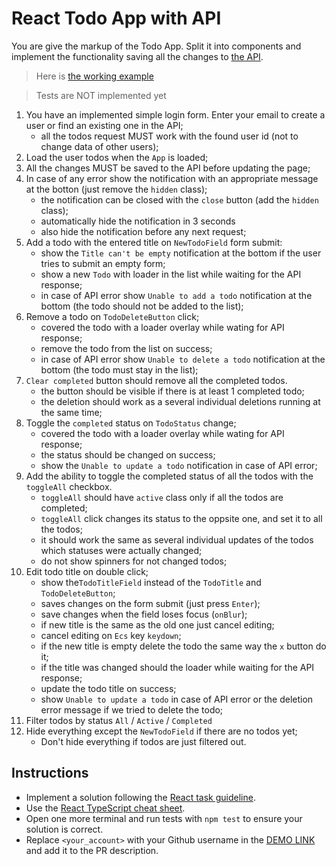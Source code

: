 # React Todo App with API

You are give the markup of the Todo App. Split it into components and
implement the functionality saving all the changes to [the API](https://mate-academy.github.io/fe-students-api/).

> Here is [the working example](https://mate-academy.github.io/react_todo-app-with-api/)

> Tests are NOT implemented yet

1. You have an implemented simple login form. Enter your email to create a user or find an existing one in the API;
    - all the todos request MUST work with the found user id (not to change data of other users);
1. Load the user todos when the `App` is loaded;
1. All the changes MUST be saved to the API before updating the page;
1. In case of any error show the notification with an appropriate message at the botton (just remove the `hidden` class);
    - the notification can be closed with the `close` button (add the `hidden` class);
    - automatically hide the notification in 3 seconds
    - also hide the notification before any next request;
1. Add a todo with the entered title on `NewTodoField` form submit:
    - show the `Title can't be empty` notification at the bottom if the user tries to submit an empty form;
    - show a new `Todo` with loader in the list while waiting for the API response;
    - in case of API error show `Unable to add a todo` notification at the bottom (the todo should not be added to the list);
1. Remove a todo on `TodoDeleteButton` click;
    - covered the todo with a loader overlay while wating for API response;
    - remove the todo from the list on success;
    - in case of API error show `Unable to delete a todo` notification at the bottom (the todo must stay in the list);
1. `Clear completed` button should remove all the completed todos.
    - the button should be visible if there is at least 1 completed todo;
    - the deletion should work as a several individual deletions running at the same time;
1. Toggle the `completed` status on `TodoStatus` change;
    - covered the todo with a loader overlay while wating for API response;
    - the status should be changed on success;
    - show the `Unable to update a todo` notification in case of API error;
1. Add the ability to toggle the completed status of all the todos with the `toggleAll` checkbox.
    - `toggleAll` should have `active` class only if all the todos are completed;
    - `toggleAll` click changes its status to the oppsite one, and set it to all the todos;
    - it should work the same as several individual updates of the todos which statuses were actually changed;
    - do not show spinners for not changed todos;
1. Edit todo title on double click;
    - show the`TodoTitleField` instead of the `TodoTitle` and `TodoDeleteButton`;
    - saves changes on the form submit (just press `Enter`);
    - save changes when the field loses focus (`onBlur`);
    - if new title is the same as the old one just cancel editing;
    - cancel editing on `Ecs` key `keydown`;
    - if the new title is empty delete the todo the same way the `x` button do it;
    - if the title was changed should the loader while waiting for the API response;
    - update the todo title on success;
    - show `Unable to update a todo` in case of API error or the deletion error message if we tried to delete the todo;
1. Filter todos by status `All` / `Active` / `Completed`
1. Hide everything except the `NewTodoField` if there are no todos yet;
    - Don't hide everything if todos are just filtered out.

## Instructions

- Implement a solution following the [React task guideline](https://github.com/mate-academy/react_task-guideline#react-tasks-guideline).
- Use the [React TypeScript cheat sheet](https://mate-academy.github.io/fe-program/js/extra/react-typescript).
- Open one more terminal and run tests with `npm test` to ensure your solution is correct.
- Replace `<your_account>` with your Github username in the [DEMO LINK](https://kata96451.github.io/react_todo-app-with-api/) and add it to the PR description.
